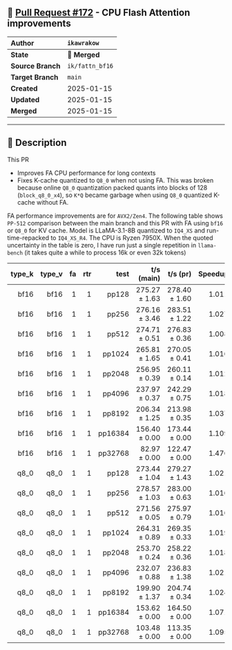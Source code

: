 ## 🔀 [Pull Request #172](https://github.com/ikawrakow/ik_llama.cpp/pull/172) - CPU Flash Attention improvements

| **Author** | `ikawrakow` |
| :--- | :--- |
| **State** | 🔀 **Merged** |
| **Source Branch** | `ik/fattn_bf16` |
| **Target Branch** | `main` |
| **Created** | 2025-01-15 |
| **Updated** | 2025-01-15 |
| **Merged** | 2025-01-15 |

---

## 📄 Description

This PR
* Improves FA CPU performance for long contexts
* Fixes K-cache quantized to `Q8_0` when not using FA. This was broken because online `Q8_0` quantization packed quants into blocks of 128 (`block_q8_0_x4`), so `K*Q` became garbage when using `Q8_0` quantized K-cache without FA.

FA performance improvements are for `AVX2/Zen4`. The following table shows `PP-512` comparison between the main branch and this PR with FA using `bf16` or `Q8_0` for KV cache. Model is LLaMA-3.1-8B quantized to `IQ4_XS` and run-time-repacked to `IQ4_XS_R4`. The CPU is Ryzen 7950X. When the quoted uncertainty in the table is zero, I have run just a single repetition in `llama-bench` (it takes quite a while to process 16k or even 32k tokens)

   | type_k | type_v | fa | rtr |          test |    t/s (main)    |    t/s (pr)      | Speedup |
| -----: | -----: | -: | --: | ------------: | ---------------: | ---------------: | ------: |
|   bf16 |   bf16 |  1 |   1 |         pp128 |    275.27 ± 1.63 |    278.40 ± 1.60 | 1.011   |   
|   bf16 |   bf16 |  1 |   1 |         pp256 |    276.16 ± 3.46 |    283.51 ± 1.22 | 1.027   |   
|   bf16 |   bf16 |  1 |   1 |         pp512 |    274.71 ± 0.51 |    276.83 ± 0.36 | 1.008   |   
|   bf16 |   bf16 |  1 |   1 |        pp1024 |    265.81 ± 1.65 |    270.05 ± 0.41 | 1.016   |   
|   bf16 |   bf16 |  1 |   1 |        pp2048 |    256.95 ± 0.39 |    260.11 ± 0.14 | 1.012   |   
|   bf16 |   bf16 |  1 |   1 |        pp4096 |    237.97 ± 0.37 |    242.29 ± 0.75 | 1.018   |   
|   bf16 |   bf16 |  1 |   1 |        pp8192 |    206.34 ± 1.25 |    213.98 ± 0.35 | 1.037   |   
|   bf16 |   bf16 |  1 |   1 |       pp16384 |    156.40 ± 0.00 |    173.44 ± 0.00 | 1.109   |   
|   bf16 |   bf16 |  1 |   1 |       pp32768 |     82.97 ± 0.00 |    122.47 ± 0.00 | 1.476   |   
|   q8_0 |   q8_0 |  1 |   1 |         pp128 |    273.44 ± 1.04 |    279.27 ± 1.43 | 1.021   |   
|   q8_0 |   q8_0 |  1 |   1 |         pp256 |    278.57 ± 1.03 |    283.00 ± 0.63 | 1.016   |   
|   q8_0 |   q8_0 |  1 |   1 |         pp512 |    271.56 ± 0.05 |    275.97 ± 0.79 | 1.016   |   
|   q8_0 |   q8_0 |  1 |   1 |        pp1024 |    264.31 ± 0.89 |    269.35 ± 0.33 | 1.019   |   
|   q8_0 |   q8_0 |  1 |   1 |        pp2048 |    253.70 ± 0.24 |    258.22 ± 0.36 | 1.018   |   
|   q8_0 |   q8_0 |  1 |   1 |        pp4096 |    232.07 ± 0.88 |    236.83 ± 1.38 | 1.021   |   
|   q8_0 |   q8_0 |  1 |   1 |        pp8192 |    199.90 ± 1.37 |    204.74 ± 0.34 | 1.024   |   
|   q8_0 |   q8_0 |  1 |   1 |       pp16384 |    153.62 ± 0.00 |    164.50 ± 0.00 | 1.071   |   
|   q8_0 |   q8_0 |  1 |   1 |       pp32768 |    103.48 ± 0.00 |    113.35 ± 0.00 | 1.095   |